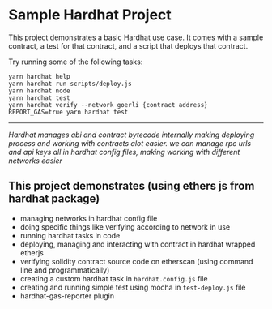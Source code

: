 # Sample Hardhat Project

This project demonstrates a basic Hardhat use case. It comes with a sample contract, a test for that contract, and a script that deploys that contract.

Try running some of the following tasks:

```shell
yarn hardhat help
yarn hardhat run scripts/deploy.js
yarn hardhat node
yarn hardhat test
yarn hardhat verify --network goerli {contract address}
REPORT_GAS=true yarn hardhat test
```
****

*Hardhat manages abi and contract bytecode internally making deploying process and working with contracts alot easier. we can manage rpc urls and api keys all in hardhat config files, making working with different networks easier*

## This project demonstrates (using ethers js from hardhat package)

* managing networks in hardhat config file
* doing specific things like verifying according to network in use
* running hardhat tasks in code
* deploying, managing and interacting with  contract in hardhat wrapped etherjs
* verifying solidity contract source code on etherscan (using command line and programmatically)
* creating a custom hardhat task in `hardhat.config.js` file
* creating and running simple test using mocha in `test-deploy.js` file
* hardhat-gas-reporter plugin